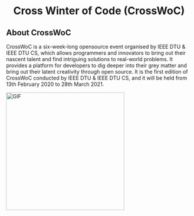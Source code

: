 <h1 align="center"> Cross Winter of Code (CrossWoC) </h1>

## About CrossWoC 

CrossWoC is a six-week-long opensource event organised by IEEE DTU & IEEE DTU CS, which allows programmers and innovators to bring out their nascent talent and find intriguing solutions to real-world problems. It provides a platform for developers to dig deeper into their grey matter and bring out their latent creativity through open source. It is the first edition of CrossWoC conducted by IEEE DTU & IEEE DTU CS, and it will be held from 13th February 2020 to 28th March 2021.

  <img align="center" alt="GIF" src="https://github.com/Ayush7614/Rotten-Scripts/blob/master/Open_Source_Events/Cross-WOC/cwoc.png" width="320" height="320" />
